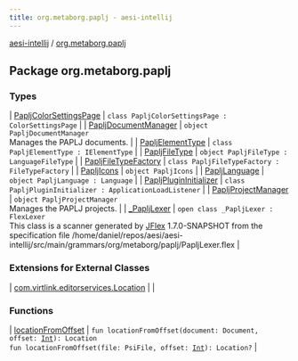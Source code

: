 ```yaml
---
title: org.metaborg.paplj - aesi-intellij
---
```


[aesi-intellij](../index.html) / [org.metaborg.paplj](.)

## Package org.metaborg.paplj

### Types

| [PapljColorSettingsPage](-paplj-color-settings-page/index.html) | `class PapljColorSettingsPage : ColorSettingsPage` |
| [PapljDocumentManager](-paplj-document-manager/index.html) | `object PapljDocumentManager`<br>Manages the PAPLJ documents. |
| [PapljElementType](-paplj-element-type/index.html) | `class PapljElementType : IElementType` |
| [PapljFileType](-paplj-file-type/index.html) | `object PapljFileType : LanguageFileType` |
| [PapljFileTypeFactory](-paplj-file-type-factory/index.html) | `class PapljFileTypeFactory : FileTypeFactory` |
| [PapljIcons](-paplj-icons/index.html) | `object PapljIcons` |
| [PapljLanguage](-paplj-language.html) | `object PapljLanguage : Language` |
| [PapljPluginInitializer](-paplj-plugin-initializer/index.html) | `class PapljPluginInitializer : ApplicationLoadListener` |
| [PapljProjectManager](-paplj-project-manager/index.html) | `object PapljProjectManager`<br>Manages the PAPLJ projects. |
| [_PapljLexer](_-paplj-lexer/index.html) | `open class _PapljLexer : FlexLexer`<br>This class is a scanner generated by [JFlex](#) 1.7.0-SNAPSHOT from the specification file /home/daniel/repos/aesi/aesi-intellij/src/main/grammars/org/metaborg/paplj/PapljLexer.flex |

### Extensions for External Classes

| [com.virtlink.editorservices.Location](com.virtlink.editorservices.-location/index.html) |  |

### Functions

| [locationFromOffset](location-from-offset.html) | `fun locationFromOffset(document: Document, offset: `[`Int`](https://kotlinlang.org/api/latest/jvm/stdlib/kotlin/-int/index.html)`): Location`<br>`fun locationFromOffset(file: PsiFile, offset: `[`Int`](https://kotlinlang.org/api/latest/jvm/stdlib/kotlin/-int/index.html)`): Location?` |

